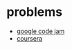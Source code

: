 # problems

* [google code jam](https://code.google.com/codejam/)
* [coursera](https://www.coursera.org/)

